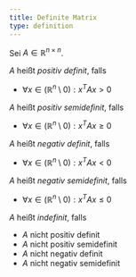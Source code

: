 ```yaml
---
title: Definite Matrix
type: definition
---
```


Sei $A \in \mathbb{R}^{n \times n}$.

$A$ heißt *positiv definit*, falls
- $\forall x \in (\mathbb{R}^n \setminus 0) : x^TAx \gt 0$

$A$ heißt *positiv semidefinit*, falls
- $\forall x \in (\mathbb{R}^n \setminus 0) : x^TAx \ge 0$

$A$ heißt *negativ definit*, falls
- $\forall x \in (\mathbb{R}^n \setminus 0) : x^TAx \lt 0$

$A$ heißt *negativ semidefinit*, falls
- $\forall x \in (\mathbb{R}^n \setminus 0) : x^TAx \le 0$

$A$ heißt *indefinit*, falls
- $A$ nicht positiv definit
- $A$ nicht positiv semidefinit
- $A$ nicht negativ definit
- $A$ nicht negativ semidefinit